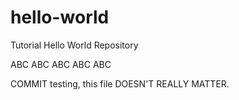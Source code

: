 # hello-world
Tutorial Hello World Repository


ABC ABC ABC ABC ABC

COMMIT testing, this file DOESN'T REALLY MATTER.
